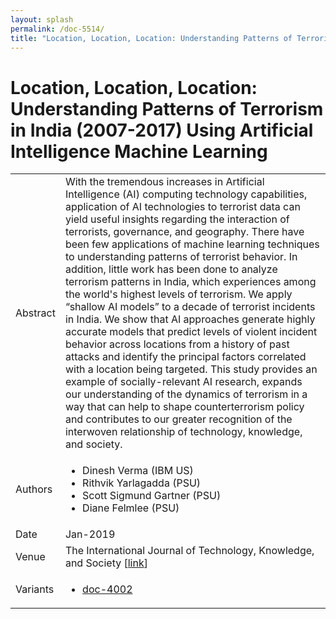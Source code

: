 ```yaml
---
layout: splash
permalink: /doc-5514/
title: "Location, Location, Location: Understanding Patterns of Terrorism in India (2007-2017) Using Artificial Intelligence Machine Learning"
---
```


# Location, Location, Location: Understanding Patterns of Terrorism in India (2007-2017) Using Artificial Intelligence Machine Learning

<table>
    <tbody>
    <tr>
        <td>Abstract</td>
        <td>With the tremendous increases in Artificial Intelligence (AI) computing technology capabilities, application of AI technologies to terrorist data can yield useful insights regarding the interaction of terrorists, governance, and geography. There have been few applications of machine learning techniques to understanding patterns of terrorist behavior. In addition, little work has been done to analyze terrorism patterns in India, which experiences among the world's highest levels of terrorism. We apply “shallow AI models” to a decade of terrorist incidents in India. We show that AI approaches generate highly accurate models that predict levels of violent incident behavior across locations from a history of past attacks and identify the principal factors correlated with a location being targeted. This study provides an example of socially-relevant AI research, expands our understanding of the dynamics of terrorism in a way that can help to shape counterterrorism policy and contributes to our greater recognition of the interwoven relationship of technology, knowledge, and society.</td>
    </tr>
    <tr>
        <td>Authors</td>
        <td>
            <ul>
                <li>Dinesh Verma (IBM US)</li>
                <li>Rithvik Yarlagadda (PSU)</li>
                <li>Scott Sigmund Gartner (PSU)</li>
                <li>Diane Felmlee (PSU)</li>
            </ul>
        </td>
    </tr>
    <tr>
        <td>Date</td>
        <td>Jan-2019</td>
    </tr>
    <tr>
        <td>Venue</td>
        <td>The International Journal of Technology, Knowledge, and Society [<a href="https://cgscholar.com/bookstore/works/understanding-patterns-of-terrorism-in-india-20072017-using-artificial-intelligence-machine-learning?category_id=cgrn">link</a>]</td>
    </tr>
    <tr>
        <td>Variants</td>
        <td>
            <ul>
                <li><a href="\doc-4002\">doc-4002</a></li>
            </ul>
        </td>
    </tr>
    </tbody>
</table>
